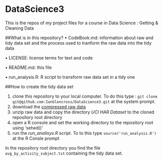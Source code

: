 # DataScience3
This is the repos of my project files for a course in Data Science : Getting &amp; Cleaning Data

##What is in this repository?
•	CodeBook.md: information about raw and tidy data set and the process used to tranform the raw data into the tidy data

•	LICENSE: license terms for text and code

•	README.md: this file

•	run_analysis.R: R script to transform raw data set in a tidy one

##How to create the tidy data set
1.	clone this repository to your local computer.  To do this type : `git clone git@github.com:IanGlencross/DataScience3.git` at the system prompt.
2.	download the [compressed raw data](https://d396qusza40orc.cloudfront.net/getdata%2Fprojectfiles%2FUCI%20HAR%20Dataset.zip) 
3.	unzip raw data and copy the directory <i>UCI HAR Dataset</i> to the cloned repository root directory
4.	open a R console and set the working directory to the repository root using 'setwd()'
5.	run the *run_analisys.R* script.  To to this type `source('run_analysis.R')` at the R Consle prompt
	

In the repository root directory you find the file `avg_by_activity_subject.txt` containing the tidy data set.

